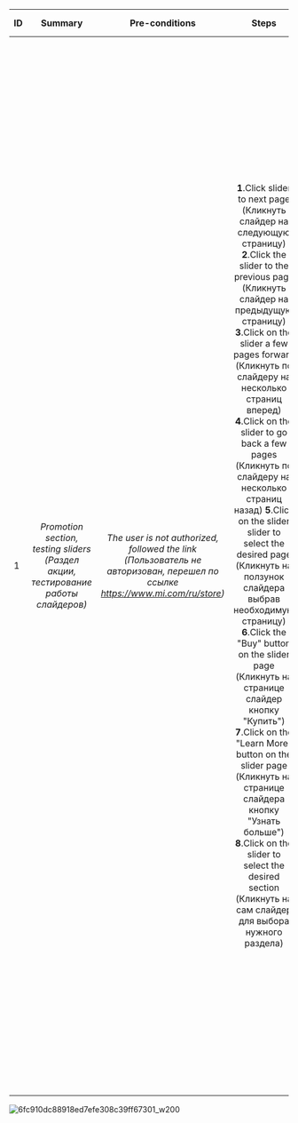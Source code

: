 ID | Summary | Pre-conditions | Steps | Expected results
:--|:-------:|:--------------:|:-----:|-----------------:
1 | *Promotion section, testing sliders  (Раздел акции, тестирование работы слайдеров)* | *The user is not authorized, followed the link (Пользователь не авторизован,  перешел по ссылке https://www.mi.com/ru/store)* | **1**.Click slider to next page (Кликнуть слайдер на следующую страницу) **2**.Click the slider to the previous page (Кликнуть слайдер на предыдущую страницу) **3**.Click on the slider a few pages forward (Кликнуть  по слайдеру на несколько страниц вперед) **4**.Click on the slider to go back a few pages (Кликнуть  по слайдеру на несколько страниц назад) **5**.Click on the slider slider to select the desired page (Кликнуть на ползунок слайдера выбрав необходимую страницу) **6**.Click the "Buy" button on the slider page (Кликнуть на странице слайдер кнопку "Купить") **7**.Click on the "Learn More" button on the slider page (Кликнуть на странице слайдера кнопку "Узнать больше") **8**.Click on the slider to select the desired section (Кликнуть на сам слайдер для выбора нужного раздела) | **1**.Display information of the next slider page (Отображение информации следующей страницы слайдера) **2**.Display information of the previous slider page (Отображение информации предыдущей страницы слайдера) **3**.Display information of the desired page according to the number of clicks (Отображение информации нужной страницы согласно количеству кликов) **4**.Display information of the desired page according to the number of clicks (Отображение информации нужной страницы согласно количеству кликов) **5**.Display information according to the slider page order selected on the slider (Отображение информации согласно выбранному на ползунке порядка страницы слайдера) **6**.Go to the product card page according to the selected product on the slider (Переход на страницу карточки товара согласно выбранному товару на слайдере) **7**.Jump to the page according to the selected slider (Переход на страницу согласно выбранному слайдеру) **8**.Jump to the page according to the selected slider (Переход на страницу согласно выбранному слайдеру) 



  
![6fc910dc88918ed7efe308c39ff67301_w200](https://github.com/VladislavBroPiton/Test-Case/assets/132227845/a93806b5-4d2c-471a-8058-1424a8a33575)
  
